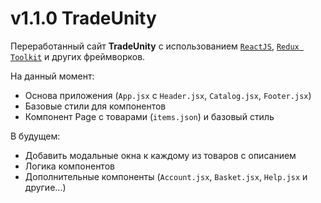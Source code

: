 # v1.1.0 TradeUnity

Переработанный сайт **TradeUnity** с использованием [`ReactJS`](https://react.dev/), [`Redux Toolkit`](https://redux-toolkit.js.org/) и других фреймворков.

На данный момент:

- Основа приложения (`App.jsx` с `Header.jsx`, `Catalog.jsx`, `Footer.jsx`)
- Базовые стили для компонентов
- Компонент Page с товарами (`items.json`) и базовый стиль

В будущем:

- Добавить модальные окна к каждому из товаров с описанием
- Логика компонентов
- Дополнительные компоненты (`Account.jsx`, `Basket.jsx`, `Help.jsx` и другие...)
